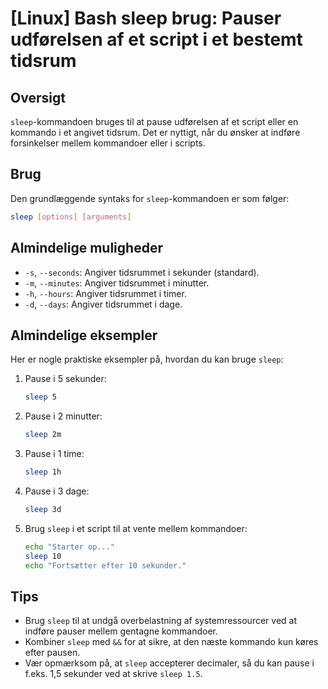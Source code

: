 # [Linux] Bash sleep brug: Pauser udførelsen af et script i et bestemt tidsrum

## Oversigt
`sleep`-kommandoen bruges til at pause udførelsen af et script eller en kommando i et angivet tidsrum. Det er nyttigt, når du ønsker at indføre forsinkelser mellem kommandoer eller i scripts.

## Brug
Den grundlæggende syntaks for `sleep`-kommandoen er som følger:

```bash
sleep [options] [arguments]
```

## Almindelige muligheder
- `-s`, `--seconds`: Angiver tidsrummet i sekunder (standard).
- `-m`, `--minutes`: Angiver tidsrummet i minutter.
- `-h`, `--hours`: Angiver tidsrummet i timer.
- `-d`, `--days`: Angiver tidsrummet i dage.

## Almindelige eksempler
Her er nogle praktiske eksempler på, hvordan du kan bruge `sleep`:

1. Pause i 5 sekunder:
   ```bash
   sleep 5
   ```

2. Pause i 2 minutter:
   ```bash
   sleep 2m
   ```

3. Pause i 1 time:
   ```bash
   sleep 1h
   ```

4. Pause i 3 dage:
   ```bash
   sleep 3d
   ```

5. Brug `sleep` i et script til at vente mellem kommandoer:
   ```bash
   echo "Starter op..."
   sleep 10
   echo "Fortsætter efter 10 sekunder."
   ```

## Tips
- Brug `sleep` til at undgå overbelastning af systemressourcer ved at indføre pauser mellem gentagne kommandoer.
- Kombiner `sleep` med `&&` for at sikre, at den næste kommando kun køres efter pausen.
- Vær opmærksom på, at `sleep` accepterer decimaler, så du kan pause i f.eks. 1,5 sekunder ved at skrive `sleep 1.5`.